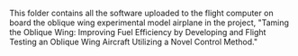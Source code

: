 This folder contains all the software uploaded to the flight computer on board the oblique wing experimental model airplane in the project, "Taming the Oblique Wing: Improving Fuel Efficiency by Developing and Flight Testing an Oblique Wing Aircraft Utilizing a Novel Control Method."

